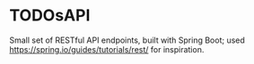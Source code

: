 # TODOsAPI

Small set of RESTful API endpoints, built with Spring Boot; used https://spring.io/guides/tutorials/rest/ for inspiration.
